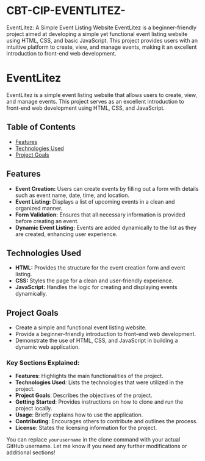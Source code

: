 # CBT-CIP-EVENTLITEZ-
EventLitez: A Simple Event Listing Website  EventLitez is a beginner-friendly project aimed at developing a simple yet functional event listing website using HTML, CSS, and basic JavaScript. This project provides users with an intuitive platform to create, view, and manage events, making it an excellent introduction to front-end web development.

# EventLitez

EventLitez is a simple event listing website that allows users to create, view, and manage events. This project serves as an excellent introduction to front-end web development using HTML, CSS, and JavaScript.

## Table of Contents

- [Features](#features)
- [Technologies Used](#technologies-used)
- [Project Goals](#project-goals)

## Features

- **Event Creation:** Users can create events by filling out a form with details such as event name, date, time, and location.
- **Event Listing:** Displays a list of upcoming events in a clean and organized manner.
- **Form Validation:** Ensures that all necessary information is provided before creating an event.
- **Dynamic Event Listing:** Events are added dynamically to the list as they are created, enhancing user experience.

## Technologies Used

- **HTML:** Provides the structure for the event creation form and event listing.
- **CSS:** Styles the page for a clean and user-friendly experience.
- **JavaScript:** Handles the logic for creating and displaying events dynamically.

## Project Goals

- Create a simple and functional event listing website.
- Provide a beginner-friendly introduction to front-end web development.
- Demonstrate the use of HTML, CSS, and JavaScript in building a dynamic web application.

### Key Sections Explained:

- **Features**: Highlights the main functionalities of the project.
- **Technologies Used**: Lists the technologies that were utilized in the project.
- **Project Goals**: Describes the objectives of the project.
- **Getting Started**: Provides instructions on how to clone and run the project locally.
- **Usage**: Briefly explains how to use the application.
- **Contributing**: Encourages others to contribute and outlines the process.
- **License**: States the licensing information for the project.

You can replace `yourusername` in the clone command with your actual GitHub username. Let me know if you need any further modifications or additional sections!
